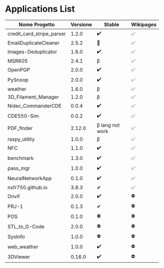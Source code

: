 # Applications List

| Nome Progetto | Versione | Stable | Wikipages |
|---------------|----------|--------|------------|
| credit_card_stripe_parser | 1.2.0 | ✔️ | ✅ |
| EmailDuplicateCleaner | 2.5.2 | 👀 | ✅ |
| Images-Deduplicator | 1.6.0 | ✔️ | ✅ |
| MSR605 | 2.4.1 | β | ✅ |
| OpenPGP | 2.0.0 | ✔️ | ✅ |
| PySnoop | 2.0.0 | ✔️ | ✅ |
| weather | 1.6.0 | β | ✅ |
| 3D_Filament_Manager | 1.2.0 | β | ✅ |
| Nidec_CommanderCDE | 0.0.4 | ✔️ | ✅ |
| CDE550-Sim | 0.0.2 | ✔️ | ✅ |
| PDF_finder | 2.12.0 | β lang not work | ✅ |
| raspy_utility | 1.0.0 | β | ✅ |
| NFC | 1.1.0 | ✔️ | ✅ |
| benchmark | 1.3.0 | ✔️ | ✅ |
| pass_mgr | 1.0.0 | ✔️ | ✅ |
| NeuralNetworkApp | 0.1.0 | ✔️ | ✅️ |
| nsfr750.github.io | 3.8.3| ✔ | ✅️ |
| Onvif | 2.0.0 | ✔️ | ⛔ |
| PRJ-1 | 0.1.3 | ✔ | ⛔ |
| POS | 0.1.0 | ⛔ | ⛔ |
| STL_to_G-Code | 2.0.0 | ⛔ | ⛔ |
| SysInfo | 1.0.0 | ⛔ | ⛔ |
| web_weather | 1.0.0 | ✔️ | ⛔ |
| 3DViewer | 0.16.0 | ✔️ | ⛔ |
